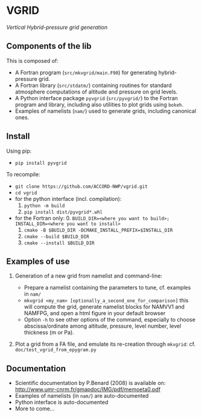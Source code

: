 VGRID
=====

*Vertical Hybrid-pressure grid generation*

Components of the lib
---------------------

This is composed of:

* A Fortran program (`src/mkvgrid/main.F90`) for generating hybrid-pressure grid.
* A Fortran library (`src/stdatm/`) containing routines for standard atmosphere computations of
  altitude and pressure on grid levels.
* A Python interface package `pyvgrid` (`src/pyvgrid/`) to the Fortran program and library,
  including also utilities to plot grids using `bokeh`.
* Examples of namelists (`nam/`) used to generate grids, including canonical ones.

Install
-------

Using pip:

* `pip install pyvgrid`

To recompile:

* `git clone https://github.com/ACCORD-NWP/vgrid.git`
* `cd vgrid`
* for the python interface (incl. compilation):
  1. `python -m build`
  2. `pip install dist/pyvgrid*.whl`
* for the Fortran only:
  0. `BUILD_DIR=<where you want to build>; INSTALL_DIR=<where you want to install>`
  1. `cmake -B $BUILD_DIR -DCMAKE_INSTALL_PREFIX=$INSTALL_DIR`
  2. `cmake --build $BUILD_DIR`
  3. `cmake --install $BUILD_DIR`

Examples of use
---------------

1. Generation of a new grid from namelist and command-line:
   * Prepare a namelist containing the parameters to tune, cf. examples in `nam/`
   * `mkvgrid <my_nam> [optionally_a_second_one_for_comparison]`
     this will compute the grid, generate namelist blocks for NAMVV1 and NAMFPG, and open a html figure in your default browser
   * Option `-h` to see other options of the command, especially to choose abscissa/ordinate among altitude, pressure, level number, level thickness (m or Pa).

2. Plot a grid from a FA file, and emulate its re-creation through `mkvgrid`:
   cf. `doc/test_vgrid_from_epygram.py`

Documentation
-------------

* Scientific documentation by P.Benard (2008) is available on: http://www.umr-cnrm.fr/gmapdoc/IMG/pdf/memoeta0.pdf
* Examples of namelists (in `nam/`) are auto-documented
* Python interface is auto-documented
* More to come...

